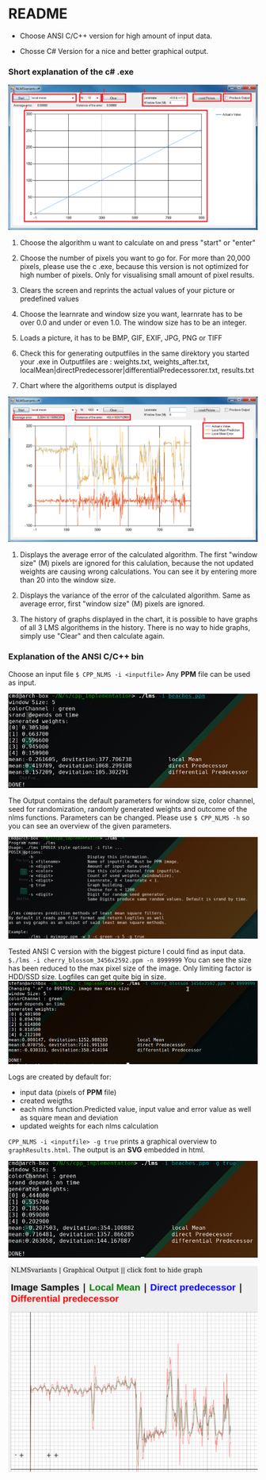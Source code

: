# README

+ Choose ANSI C/C++ version for high amount of input data.

+ Chosse C# Version for a nice and better graphical output.

### Short explanation of the c# .exe

![alt text](https://github.com/FBRDNLMS/NLMSvariants/blob/master/img/CS_exe_screenshot_1.PNG "C# .exe with loaded picture")

1. Choose the algorithm u want to calculate on and press "start" or "enter"

2. Choose the number of pixels you want to go for. For more than 20,000 pixels, please use the c .exe, because
   this version is not optimized for high number of pixels. Only for visualising small amount of pixel results.

3. Clears the screen and reprints the actual values of your picture or predefined values

4. Choose the learnrate and window size you want, learnrate has to be over 0.0 and under or even 1.0.
   The window size has to be an integer.

5. Loads a picture, it has to be BMP, GIF, EXIF, JPG, PNG or TIFF

6. Check this for generating outputfiles in the same direktory you started your .exe in
   Outputfiles are : weights.txt, weights_after.txt, localMean|directPredecessorer|differentialPredecessorer.txt, results.txt

7. Chart where the algorithems output is displayed


![alt text](https://github.com/FBRDNLMS/NLMSvariants/blob/master/img/CS_exe_screenshot_2.PNG "C# .exe with loaded picture and calculated")

1. Displays the average error of the calculated algorithm. The first "window size" (M) pixels are ignored for this
   calulation, because the not updated weights are causing wrong calculations. You can see it by entering more than
   20 into the window size.

2. Displays the variance of the error of the calculated algorithm. Same as average error, first "window size" (M) pixels are ignored.

3. The history of graphs displayed in the chart, it is possible to have graphs of all 3 LMS algorithems in the history.
   There is no way to hide graphs, simply use "Clear" and then calculate again.


### Explanation of the ANSI C/C++ bin

Choose an input file `$ CPP_NLMS -i <inputfile>`
Any __PPM__ file can be used as input.

![alt text](https://github.com/FBRDNLMS/NLMSvariants/blob/master/img/CPP_NLMS.png  "ANSI_C/C++ bin with loaded picture")

The Output contains the default parameters for window size, color channel, seed for randomization, randomly generated weights and outcome of the nlms functions.
Parameters can be changed. Please use `$ CPP_NLMS -h` so you can see an overview of the given parameters.

![alt text](https://github.com/FBRDNLMS/NLMSvariants/blob/master/img/args.png "ANSI_C/C++ bin, overview of args")

Tested ANSI C version with the biggest picture I could find as input data. `$./lms -i cherry_blossom_3456x2592.ppm -n 8999999`
You can see the size has been reduced to the max pixel size of the image. Only limiting factor is HDD/SSD size. Logfiles can get quite big in size.
![alt text](https://github.com/FBRDNLMS/NLMSvariants/blob/master/img/big_input.png "ANSI_C/C++ bin, overview of args")

Logs are created by default for:
+ input data (pixels of __PPM__ file)
+ created weigths
+ each nlms function.Predicted value, input value and error value as well as square mean and deviation
+ updated weights for each nlms calculation

`CPP_NLMS -i <inputfile> -g true` prints a graphical overview to `graphResults.html`. The output is an __SVG__ embedded in html.

![alt text](https://github.com/FBRDNLMS/NLMSvariants/blob/master/img/lms_graphing.png "ANSI_C/C++ bin, generate graphical output ")


![alt text](https://github.com/FBRDNLMS/NLMSvariants/blob/master/img/graphing.png "ANSI_C/C++ bin, graphical output ")

